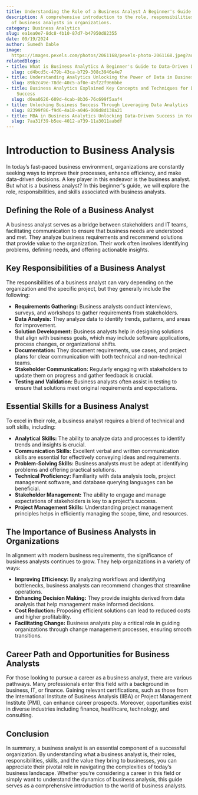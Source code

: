 ```yaml
---
title: Understanding the Role of a Business Analyst A Beginner's Guide
description: A comprehensive introduction to the role, responsibilities, and skills
  of business analysts in organizations.
category: Business Analytics
slug: ea1ea0e7-8dc8-4b10-87d7-b47950d82355
date: 09/19/2024
author: Sumedh Dable
image: 
  https://images.pexels.com/photos/2061168/pexels-photo-2061168.jpeg?auto=compress&cs=tinysrgb&w=600
relatedBlogs:
- title: What is Business Analytics A Beginner's Guide to Data-Driven Decision Making
  slug: cd4bcd5c-479b-43ca-b729-308c3946e4e7
- title: Understanding Analytics Unlocking the Power of Data in Business
  slug: 89b2c49e-78de-40c5-af0e-45f22f966bbe
- title: Business Analytics Explained Key Concepts and Techniques for Data-Driven
    Success
  slug: d0ea0626-609d-4cab-8b36-76c699f5aaf4
- title: Unlocking Business Success Through Leveraging Data Analytics
  slug: 82399f86-f9d6-4a18-a046-008d8d138a21
- title: MBA in Business Analytics Unlocking Data-Driven Success in Your Career
  slug: 7aa31f39-b5ee-4012-a739-11a3011aabdf
---
```


# Introduction to Business Analysis

In today’s fast-paced business environment, organizations are constantly seeking ways to improve their processes, enhance efficiency, and make data-driven decisions. A key player in this endeavor is the business analyst. But what is a business analyst? In this beginner's guide, we will explore the role, responsibilities, and skills associated with business analysts.

## Defining the Role of a Business Analyst

A business analyst serves as a bridge between stakeholders and IT teams, facilitating communication to ensure that business needs are understood and met. They analyze business requirements and recommend solutions that provide value to the organization. Their work often involves identifying problems, defining needs, and offering actionable insights.

## Key Responsibilities of a Business Analyst

The responsibilities of a business analyst can vary depending on the organization and the specific project, but they generally include the following:

- **Requirements Gathering:** Business analysts conduct interviews, surveys, and workshops to gather requirements from stakeholders.
- **Data Analysis:** They analyze data to identify trends, patterns, and areas for improvement.
- **Solution Development:** Business analysts help in designing solutions that align with business goals, which may include software applications, process changes, or organizational shifts.
- **Documentation:** They document requirements, use cases, and project plans for clear communication with both technical and non-technical teams.
- **Stakeholder Communication:** Regularly engaging with stakeholders to update them on progress and gather feedback is crucial.
- **Testing and Validation:** Business analysts often assist in testing to ensure that solutions meet original requirements and expectations.

## Essential Skills for a Business Analyst

To excel in their role, a business analyst requires a blend of technical and soft skills, including:

- **Analytical Skills:** The ability to analyze data and processes to identify trends and insights is crucial.
- **Communication Skills:** Excellent verbal and written communication skills are essential for effectively conveying ideas and requirements.
- **Problem-Solving Skills:** Business analysts must be adept at identifying problems and offering practical solutions.
- **Technical Proficiency:** Familiarity with data analysis tools, project management software, and database querying languages can be beneficial.
- **Stakeholder Management:** The ability to engage and manage expectations of stakeholders is key to a project's success.
- **Project Management Skills:** Understanding project management principles helps in efficiently managing the scope, time, and resources.

## The Importance of Business Analysts in Organizations

In alignment with modern business requirements, the significance of business analysts continues to grow. They help organizations in a variety of ways:

- **Improving Efficiency:** By analyzing workflows and identifying bottlenecks, business analysts can recommend changes that streamline operations.
- **Enhancing Decision Making:** They provide insights derived from data analysis that help management make informed decisions.
- **Cost Reduction:** Proposing efficient solutions can lead to reduced costs and higher profitability.
- **Facilitating Change:** Business analysts play a critical role in guiding organizations through change management processes, ensuring smooth transitions.

## Career Path and Opportunities for Business Analysts

For those looking to pursue a career as a business analyst, there are various pathways. Many professionals enter this field with a background in business, IT, or finance. Gaining relevant certifications, such as those from the International Institute of Business Analysis (IIBA) or Project Management Institute (PMI), can enhance career prospects. Moreover, opportunities exist in diverse industries including finance, healthcare, technology, and consulting.

## Conclusion

In summary, a business analyst is an essential component of a successful organization. By understanding what a business analyst is, their roles, responsibilities, skills, and the value they bring to businesses, you can appreciate their pivotal role in navigating the complexities of today’s business landscape. Whether you’re considering a career in this field or simply want to understand the dynamics of business analysis, this guide serves as a comprehensive introduction to the world of business analysts.